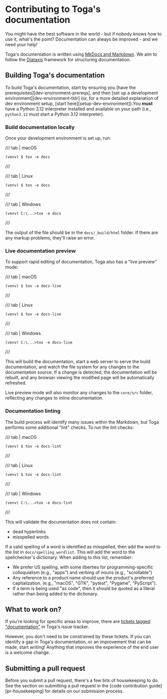 # Contributing to Toga's documentation

You might have the best software in the world - but if nobody knows how to use it, what's the point? Documentation can always be improved - and we need your help!

Toga's documentation is written using [MkDocs and Markdown](https://www.markdownguide.org/basic-syntax/). We aim to follow the [Diataxis](https://diataxis.fr) framework for structuring documentation.

## Building Toga's documentation

To build Toga's documentation, start by ensuring you [have the prerequisites][dev-environment-prereqs], and then [set up a development environment][dev-environment-tldr] (or, for a more detailed explanation of dev environment setup, [start here][setup-dev-environment]).You **must** have a Python 3.12 interpreter installed and available on your path (i.e., `python3.12` must start a Python 3.12 interpreter).

### Build documentation locally

Once your development environment is set up, run:

/// tab | macOS

```console
(venv) $ tox -e docs
```

///

/// tab | Linux

```console
(venv) $ tox -e docs
```

///

/// tab | Windows

```doscon
(venv) C:\...>tox -e docs
```

///

The output of the file should be in the `docs/_build/html` folder. If there are any markup problems, they'll raise an error.

### Live documentation preview

To support rapid editing of documentation, Toga also has a "live preview" mode:

/// tab | macOS

```console
(venv) $ tox -e docs-live
```

///

/// tab | Linux

```console
(venv) $ tox -e docs-live
```

///

/// tab | Windows

```doscon
(venv) C:\...>tox -e docs-live
```

///

This will build the documentation, start a web server to serve the build documentation, and watch the file system for any changes to the documentation source. If a change is detected, the documentation will be rebuilt, and any browser viewing the modified page will be automatically refreshed.

Live preview mode will also monitor any changes to the `core/src` folder, reflecting any changes to inline documentation.

### Documentation linting

The build process will identify many issues within the Markdown, but Toga performs some additional "lint" checks. To run the lint checks:

/// tab | macOS

```console
(venv) $ tox -e docs-lint
```

///

/// tab | Linux

```console
(venv) $ tox -e docs-lint
```

///

/// tab | Windows

```doscon
(venv) C:\...>tox -e docs-lint
```

///

This will validate the documentation does not contain:

- dead hyperlinks
- misspelled words

If a valid spelling of a word is identified as misspelled, then add the word to the list in `docs/spelling_wordlist`. This will add the word to the spellchecker's dictionary. When adding to this list, remember:

- We prefer US spelling, with some liberties for programming-specific colloquialism (e.g., "apps") and verbing of nouns (e.g., "scrollable")
- Any reference to a product name should use the product's preferred capitalization. (e.g., "macOS", "GTK", "pytest", "Pygame", "PyScript").
- If a term is being used "as code", then it should be quoted as a literal rather than being added to the dictionary.

## What to work on?

If you're looking for specific areas to improve, there are [tickets tagged "documentation"](https://github.com/beeware/toga/issues?q=is%3Aopen+is%3Aissue+label%3Adocumentation) in Toga's issue tracker.

However, you don't need to be constrained by these tickets. If you can identify a gap in Toga's documentation, or an improvement that can be made, start writing! Anything that improves the experience of the end user is a welcome change.

## Submitting a pull request

Before you submit a pull request, there's a few bits of housekeeping to do. See the section on submitting a pull request in the [code contribution guide][pr-housekeeping] for details on our submission process.
